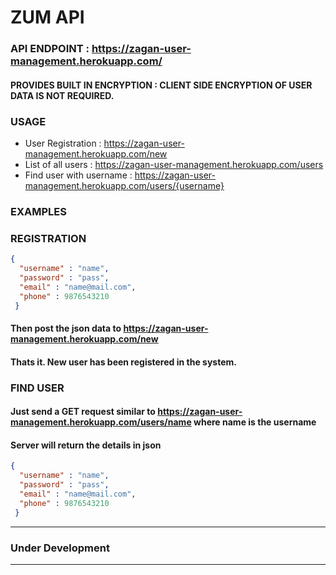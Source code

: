 # ZUM API

### API ENDPOINT : https://zagan-user-management.herokuapp.com/

#### PROVIDES BUILT IN ENCRYPTION : CLIENT SIDE ENCRYPTION OF USER DATA IS NOT REQUIRED. 

### USAGE
* User Registration : https://zagan-user-management.herokuapp.com/new
* List of all users : https://zagan-user-management.herokuapp.com/users
* Find user with username : https://zagan-user-management.herokuapp.com/users/{username}

### EXAMPLES

### REGISTRATION
```json
{
  "username" : "name",
  "password" : "pass",
  "email" : "name@mail.com",
  "phone" : 9876543210
 }
```
#### Then post the json data to https://zagan-user-management.herokuapp.com/new
#### Thats it. New user has been registered in the system.

### FIND USER
#### Just send a GET request similar to https://zagan-user-management.herokuapp.com/users/name where name is the username
#### Server will return the details in json
```json
{
  "username" : "name",
  "password" : "pass",
  "email" : "name@mail.com",
  "phone" : 9876543210
 }
```
****
### Under Development
****
